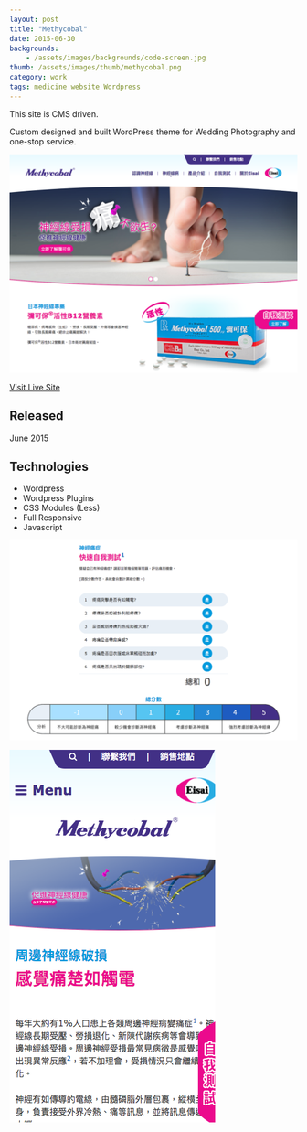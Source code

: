 ```yaml
---
layout: post
title: "Methycobal"
date: 2015-06-30
backgrounds:
    - /assets/images/backgrounds/code-screen.jpg
thumb: /assets/images/thumb/methycobal.png
category: work
tags: medicine website Wordpress
---
```


This site is CMS driven.

Custom designed and built WordPress theme for Wedding Photography and one-stop service.

![Mythecobal](/assets/images/blog/methycobal-home.png)

[Visit Live Site](http://methycobal.hk/)

## Released
June 2015

## Technologies
- Wordpress
- Wordpress Plugins
- CSS Modules (Less)
- Full Responsive
- Javascript

![Mythecobal](/assets/images/blog/methycobal-page.png)

![Mythecobal](/assets/images/blog/methycobal-mobile.png)
